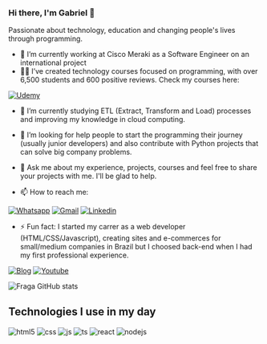 ### Hi there, I'm Gabriel 👋

Passionate about technology, education and changing people's lives through programming.

- 🔭 I’m currently working at Cisco Meraki as a Software Engineer on an international project 
- 🧑‍🏫 I’ve created technology courses focused on programming, with over 6,500 students and 600 positive reviews. Check my courses here: 

[![Udemy](https://img.shields.io/badge/Udemy-EC5252?style=for-the-badge&logo=Udemy&logoColor=white&url=https://udemy.com/user/gabriel-henrique-casemiro/)](https://udemy.com/user/gabriel-henrique-casemiro/)

- 🌱 I’m currently studying ETL (Extract, Transform and Load) processes and improving my knowledge in cloud computing.
- 🤔 I’m looking for help people to start the programming their journey (usually junior developers) and also contribute with Python projects that can solve big company problems.

- 💬 Ask me about my experience, projects, courses and feel free to share your projects with me. I'll be glad to help.
- 📫 How to reach me: 

[![Whatsapp](https://img.shields.io/badge/WhatsApp-25D366?style=for-the-badge&logo=whatsapp&logoColor=white&url=https://wa.me/+5519988809505)](https://wa.me/+5519988809505)
[![Gmail](https://img.shields.io/badge/Gmail-D14836?style=for-the-badge&logo=gmail&logoColor=white&url=https://sujeitoprogramador.com/)](mailto:gabrielcasemiro68@gmail.com)
[![Linkedin](https://img.shields.io/badge/LinkedIn-0077B5?style=for-the-badge&logo=linkedin&logoColor=whitee&url=https://www.linkedin.com/in/gabriel-casemiro-74a89b128/)](https://www.linkedin.com/in/gabriel-casemiro-74a89b128/)
- ⚡ Fun fact: I started my carrer as a web developer (HTML/CSS/Javascript), creating sites and e-commerces for small/medium companies in Brazil but I choosed back-end when I had my first professional experience.

[![Blog](https://img.shields.io/website?label=gabrielcasemiro.com.br&style=for-the-badge&url=https://sujeitoprogramador.com/)](https://gabrielcasemiro.com.br)
[![Youtube](https://img.shields.io/badge/YouTube-FF0000?style=for-the-badge&logo=youtube&logoColor=white)](https://www.youtube.com/@CasemiroVlog)

![Fraga GitHub stats](https://github-readme-stats.vercel.app/api?username=GabrielCasemiro&show_icons=true&theme=dracula&count_private=true)

## Technologies I use in my day
<div style="display: inline_block">
  <img align="center" alt="html5" src="https://img.shields.io/badge/Python-3776AB?style=for-the-badge&logo=python&logoColor=white" />
  <img align="center" alt="css" src="https://img.shields.io/badge/Django-092E20?style=for-the-badge&logo=django&logoColor=white" />
  <img align="center" alt="js" src="https://img.shields.io/badge/Flask-000000?style=for-the-badge&logo=flask&logoColor=white" />
  <img align="center" alt="ts" src="https://img.shields.io/badge/MySQL-00000F?style=for-the-badge&logo=mysql&logoColor=white" />
  <img align="center" alt="react" src="https://img.shields.io/badge/Amazon_AWS-232F3E?style=for-the-badge&logo=amazon-aws&logoColor=white" />
  <img align="center" alt="nodejs" src="https://img.shields.io/badge/Google_Cloud-4285F4?style=for-the-badge&logo=google-cloud&logoColor=white" />
</div><br/>

